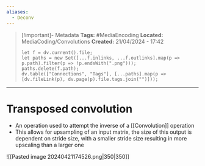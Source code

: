 ```yaml
---
aliases:
  - Deconv
---
```


> [!important]- Metadata
> **Tags:** #MediaEncoding 
> **Located:** MediaCoding/Convolutions
> **Created:** 21/04/2024 - 17:42
> ```dataviewjs
> let f = dv.current().file;
> let paths = new Set([...f.inlinks, ...f.outlinks].map(p => p.path).filter(p => !p.endsWith(".png")));
> paths.delete(f.path);
> dv.table(["Connections", "Tags"], [...paths].map(p => [dv.fileLink(p), dv.page(p).file.tags.join("")]));
> ```

___
# Transposed convolution
- An operation used to attempt the inverse of a [[Convolution]] operation 
- This allows for upsampling of an input matrix, the size of this output is dependent on stride size, with a smaller stride size resulting in more upscaling than a larger one

![[Pasted image 20240421174526.png|350|350]]
